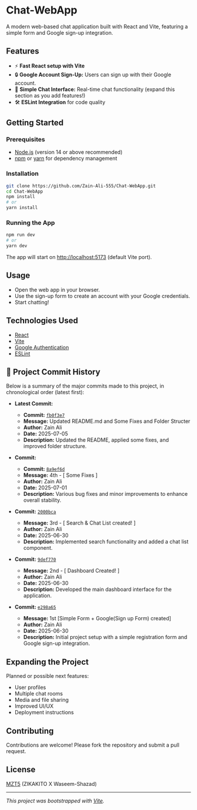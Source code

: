 # Chat-WebApp

A modern web-based chat application built with React and Vite, featuring a simple form and Google sign-up integration.

## Features

- ⚡ **Fast React setup with Vite**
- 🔒 **Google Account Sign-Up:** Users can sign up with their Google account.
- 💬 **Simple Chat Interface:** Real-time chat functionality (expand this section as you add features!)
- 🛠️ **ESLint Integration** for code quality

## Getting Started

### Prerequisites

- [Node.js](https://nodejs.org/) (version 14 or above recommended)
- [npm](https://www.npmjs.com/) or [yarn](https://yarnpkg.com/) for dependency management

### Installation

```bash
git clone https://github.com/Zain-Ali-555/Chat-WebApp.git
cd Chat-WebApp
npm install
# or
yarn install
```

### Running the App

```bash
npm run dev
# or
yarn dev
```
The app will start on [http://localhost:5173](http://localhost:5173) (default Vite port).

## Usage

- Open the web app in your browser.
- Use the sign-up form to create an account with your Google credentials.
- Start chatting!

## Technologies Used

- [React](https://reactjs.org/)
- [Vite](https://vitejs.dev/)
- [Google Authentication](https://developers.google.com/identity)
- [ESLint](https://eslint.org/)

## 📜 Project Commit History

Below is a summary of the major commits made to this project, in chronological order (latest first):

- **Latest Commit:**  
  - **Commit:** [`fb0f3e7`](https://github.com/Zain-Ali-555/Chat-WebApp/commit/fb0f3e756032503b34cee2ceb80cf8dafb99c5b9)  
  - **Message:** Updated README.md and Some Fixes and Folder Structer  
  - **Author:** Zain Ali  
  - **Date:** 2025-07-05  
  - **Description:** Updated the README, applied some fixes, and improved folder structure.

- **Commit:**  
  - **Commit:** [`8a9ef6d`](https://github.com/Zain-Ali-555/Chat-WebApp/commit/8a9ef6d3e6c23812dd587921493c3b1e779f5d17)  
  - **Message:** 4th - [ Some Fixes ]  
  - **Author:** Zain Ali  
  - **Date:** 2025-07-01  
  - **Description:** Various bug fixes and minor improvements to enhance overall stability.

- **Commit:** [`2000bca`](https://github.com/Zain-Ali-555/Chat-WebApp/commit/2000bca7364f9ff50e1f34f3bb2e834b8f82ca53)  
  - **Message:** 3rd - [ Search & Chat List created! ]  
  - **Author:** Zain Ali  
  - **Date:** 2025-06-30  
  - **Description:** Implemented search functionality and added a chat list component.

- **Commit:** [`9def770`](https://github.com/Zain-Ali-555/Chat-WebApp/commit/9def77039e991731cd4b44d9790e48c85bc15373)  
  - **Message:** 2nd - [ Dashboard Created! ]  
  - **Author:** Zain Ali  
  - **Date:** 2025-06-30  
  - **Description:** Developed the main dashboard interface for the application.

- **Commit:** [`e298a65`](https://github.com/Zain-Ali-555/Chat-WebApp/commit/e298a651474d2d70f1422652459a16fd6fe192f1)  
  - **Message:** 1st [Simple Form + Google(Sign up Form) created]  
  - **Author:** Zain Ali  
  - **Date:** 2025-06-30  
  - **Description:** Initial project setup with a simple registration form and Google sign-up integration.

## Expanding the Project

Planned or possible next features:
- User profiles
- Multiple chat rooms
- Media and file sharing
- Improved UI/UX
- Deployment instructions

## Contributing

Contributions are welcome! Please fork the repository and submit a pull request.

## License

[MZT5](LICENSE) (ZIKAKITO X Waseem-Shazad)

---

_This project was bootstrapped with [Vite](https://vitejs.dev/)._

